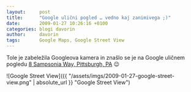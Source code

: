 ```yaml
---
layout:     post
title:      "Google ulični pogled … vedno kaj zanimivega ;)"
date:       2009-01-27 10:26:16 +0100
categories: blogi davorin
author:		davorin
tags:		Google Maps, Google Street View
---
```


Tole je zabeležila Googleova kamera in znašlo se je na Google uličnem pogledu [8 Sampsonia Way, Pittsburgh, PA](http://maps.google.com/maps?ll=40.458262,-80.007505&spn=0.008588,0.01693&t=h&z=16&iwloc=addr&layer=c&cbll=40.457662,-80.007541&panoid=KD0g-IcPQW09qFcP2RU2kg&cbp=12,310.45443546675455,,1,10.375837805207798) 😉


![Google Street View]({{ "/assets/imgs/2009-01-27-google-street-view.png" | absolute_url }} "Google Street View")